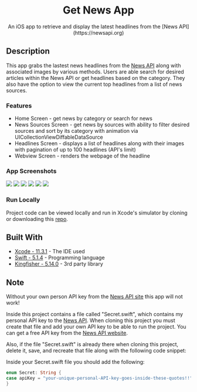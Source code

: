 <h1 align="center">Get News App</h1>
<p align="center">
An iOS app to retrieve and display the latest headlines from the [News API](https://newsapi.org) 
</p>

## Description
This app grabs the lastest news headlines from the [News API](https://newsapi.org/) along with associated images by various methods. Users are able search for desired articles within the News API or get headlines based on the category. They also have the option to view the current top headlines from a list of news sources. 

### Features 
* Home Screen - get news by category or search for news
* News Sources Screen - get news by sources with ability to filter desired sources and sort by its category with animation via UICollectionViewDiffableDataSource
* Headlines Screen - displays a list of headlines along with their images with pagination of up to 100 headlines (API's limit)
* Webview Screen - renders the webpage of the headline

### App Screenshots
![](project_images/homeScreen.png) ![](project_images/newsCategory.png) ![](project_images/searchResults1.png)
![](project_images/newsBySource1.png) ![](project_images/newsByIGN.png) ![](project_images/webpageView.png)

### Run Locally
Project code can be viewed locally and run in Xcode's simulator by cloning or downloading this [repo](https://github.com/caocmai/get-news-app.git).

## Built With
* [Xcode - 11.3.1](https://developer.apple.com/xcode/) - The IDE used
* [Swift - 5.1.4](https://developer.apple.com/swift/) - Programming language
* [Kingfisher - 5.14.0](https://github.com/onevcat/Kingfisher) - 3rd party library


## Note
Without your own person API key from the [News API site](https://newsapi.org/) this app will not work!

Inside this project contains a file called "Secret.swift", which contains my personal API key to the [News API](https://newsapi.org/). When cloning this project you must create that file and add your own API key to be able to run the project. You can get a free API key from the [News API website](https://newsapi.org/). 

Also, if the file "Secret.swift" is already there when cloning this project, delete it, save, and recreate that file along with the following code snippet: 

Inside your Secret.swift file you should add the following:

```swift
enum Secret: String {
case apiKey = "your-unique-personal-API-key-goes-inside-these-quotes!!"
}
```
